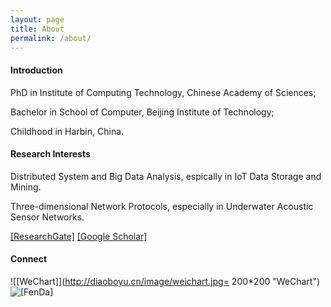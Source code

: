 ```yaml
---
layout: page
title: About
permalink: /about/
---
```


#### Introduction

PhD in Institute of Computing Technology, Chinese Academy of Sciences; 

Bachelor in School of Computer, Beijing Institute of Technology; 

Childhood in Harbin, China.

#### Research Interests

Distributed System and Big Data Analysis, espically in IoT Data Storage and Mining.

Three-dimensional Network Protocols, especially in Underwater Acoustic Sensor Networks.

[[ResearchGate]](https://www.researchgate.net/profile/Boyu_Diao?ev=hdr_xprf&_sg=TvlT1rJ2470rN-dHxEzAOcOpqB7F17gazZjsuOMyl2w5hVujN5cVZ6z_9UC6ZkU_NP7LJ0wnDk54dTdwos73O7dx)  [[Google Scholar]](https://scholar.google.com/citations?user=RiopSv4AAAAJ&hl=zh-CN)


#### Connect

![[WeChart]](http://diaoboyu.cn/image/weichart.jpg= 200*200 "WeChart") ![[FenDa]](http://diaoboyu.cn/image/fenda.png=200*200 "FenDa")



